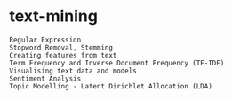 # text-mining
    Regular Expression
    Stopword Removal, Stemming
    Creating features from text
    Term Frequency and Inverse Document Frequency (TF-IDF)
    Visualising text data and models
    Sentiment Analysis
    Topic Modelling - Latent Dirichlet Allocation (LDA)
